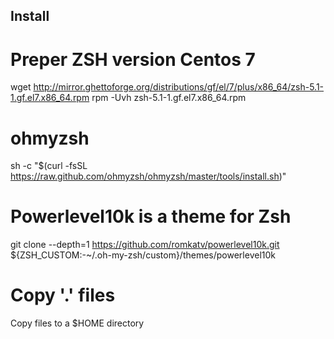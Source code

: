 ## Install

# Preper ZSH version Centos 7
wget http://mirror.ghettoforge.org/distributions/gf/el/7/plus/x86_64/zsh-5.1-1.gf.el7.x86_64.rpm
rpm -Uvh zsh-5.1-1.gf.el7.x86_64.rpm

# ohmyzsh
sh -c "$(curl -fsSL https://raw.github.com/ohmyzsh/ohmyzsh/master/tools/install.sh)"

# Powerlevel10k is a theme for Zsh
git clone --depth=1 https://github.com/romkatv/powerlevel10k.git ${ZSH_CUSTOM:-~/.oh-my-zsh/custom}/themes/powerlevel10k

# Copy '.' files
Copy files to a $HOME directory
